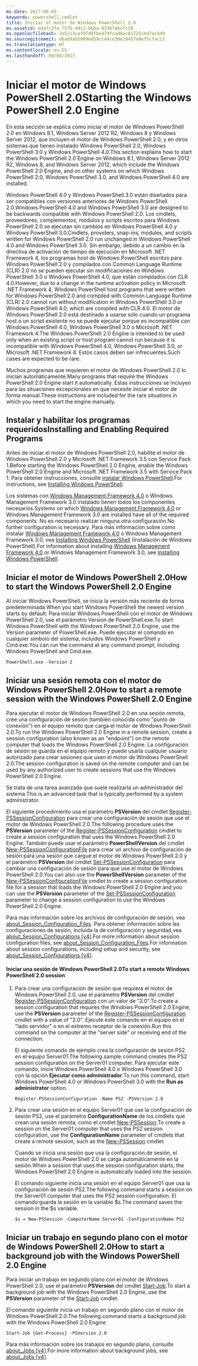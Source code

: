 ```yaml
---
ms.date: 2017-06-05
keywords: powershell,cmdlet
title: Iniciar el motor de Windows PowerShell 2.0
ms.assetid: edafc2fa-7576-49c2-bbba-9336f4bcfc28
ms.openlocfilehash: 2e5c13cafdfd9fbe479fcad8ac81725cbd7ac3d9
ms.sourcegitcommit: d6ab9ab5909ed59cce4ce30e29457e0e75c7ac12
ms.translationtype: HT
ms.contentlocale: es-ES
ms.lasthandoff: 09/08/2017
---
```

# <a name="starting-the-windows-powershell-20-engine"></a><span data-ttu-id="fa749-103">Iniciar el motor de Windows PowerShell 2.0</span><span class="sxs-lookup"><span data-stu-id="fa749-103">Starting the Windows PowerShell 2.0 Engine</span></span>
<span data-ttu-id="fa749-104">En esta sección se explica cómo iniciar el motor de Windows PowerShell 2.0 en Windows 8.1, Windows Server 2012 R2, Windows 8 y Windows Server 2012, que incluyen el motor de Windows PowerShell 2.0, y en otros sistemas que tienen instalado Windows PowerShell 2.0, Windows PowerShell 3.0 y Windows PowerShell 4.0.</span><span class="sxs-lookup"><span data-stu-id="fa749-104">This section explains how to start the Windows PowerShell 2.0 Engine on Windows 8.1, Windows Server 2012 R2, Windows 8, and Windows Server 2012, which include the Windows PowerShell 2.0 Engine, and on other systems on which Windows PowerShell 2.0, Windows PowerShell 3.0, and Windows PowerShell 4.0 are installed.</span></span>

<span data-ttu-id="fa749-105">Windows PowerShell 4.0 y Windows PowerShell 3.0 están diseñados para ser compatibles con versiones anteriores de Windows PowerShell 2.0.</span><span class="sxs-lookup"><span data-stu-id="fa749-105">Windows PowerShell 4.0 and Windows PowerShell 3.0 are designed to be backwards compatible with Windows PowerShell 2.0.</span></span> <span data-ttu-id="fa749-106">Los cmdlets, proveedores, complementos, módulos y scripts escritos para Windows PowerShell 2.0 se ejecutan sin cambios en Windows PowerShell 4.0 y Windows PowerShell 3.0.</span><span class="sxs-lookup"><span data-stu-id="fa749-106">Cmdlets, providers, snap-ins, modules, and scripts written for Windows PowerShell 2.0 run unchanged in Windows PowerShell 4.0 and Windows PowerShell 3.0.</span></span> <span data-ttu-id="fa749-107">Sin embargo, debido a un cambio en la directiva de activación de tiempo de ejecución en Microsoft .NET Framework 4, los programas host de Windows PowerShell escritos para Windows PowerShell 2.0 y compilados con Common Language Runtime (CLR) 2.0 no se pueden ejecutar sin modificaciones en Windows PowerShell 3.0 o Windows PowerShell 4.0, que están compilados con CLR 4.0.</span><span class="sxs-lookup"><span data-stu-id="fa749-107">However, due to a change in the runtime activation policy in Microsoft .NET Framework 4, Windows PowerShell host programs that were written for Windows PowerShell 2.0 and compiled with Common Language Runtime (CLR) 2.0 cannot run without modification in Windows PowerShell 3.0 or Windows PowerShell 4.0, which are compiled with CLR 4.0.</span></span> <span data-ttu-id="fa749-108">El motor de Windows PowerShell 2.0 está destinado a usarse solo cuando un programa host o un script existente no se puede ejecutar porque es incompatible con Windows PowerShell 4.0, Windows PowerShell 3.0 o Microsoft .NET Framework 4.</span><span class="sxs-lookup"><span data-stu-id="fa749-108">The Windows PowerShell 2.0 Engine is intended to be used only when an existing script or host program cannot run because it is incompatible with Windows PowerShell 4.0, Windows PowerShell 3.0, or Microsoft .NET Framework 4.</span></span> <span data-ttu-id="fa749-109">Estos casos deben ser infrecuentes.</span><span class="sxs-lookup"><span data-stu-id="fa749-109">Such cases are expected to be rare.</span></span>

<span data-ttu-id="fa749-110">Muchos programas que requieren el motor de Windows PowerShell 2.0 lo inician automáticamente.</span><span class="sxs-lookup"><span data-stu-id="fa749-110">Many programs that require the Windows PowerShell 2.0 Engine start it automatically.</span></span> <span data-ttu-id="fa749-111">Estas instrucciones se incluyen para las situaciones excepcionales en que necesite iniciar el motor de forma manual.</span><span class="sxs-lookup"><span data-stu-id="fa749-111">These instructions are included for the rare situations in which you need to start the engine manually.</span></span>

## <a name="installing-and-enabling-required-programs"></a><span data-ttu-id="fa749-112">Instalar y habilitar los programas requeridos</span><span class="sxs-lookup"><span data-stu-id="fa749-112">Installing and Enabling Required Programs</span></span>
<span data-ttu-id="fa749-113">Antes de iniciar el motor de Windows PowerShell 2.0, habilite el motor de Windows PowerShell 2.0 y Microsoft .NET Framework 3.5 con Service Pack 1.</span><span class="sxs-lookup"><span data-stu-id="fa749-113">Before starting the Windows PowerShell 2.0 Engine, enable the Windows PowerShell 2.0 Engine and Microsoft .NET Framework 3.5 with Service Pack 1.</span></span> <span data-ttu-id="fa749-114">Para obtener instrucciones, consulte [instalar Windows PowerShell](Installing-Windows-PowerShell.md).</span><span class="sxs-lookup"><span data-stu-id="fa749-114">For instructions, see [Installing Windows PowerShell](Installing-Windows-PowerShell.md).</span></span>

<span data-ttu-id="fa749-115">Los sistemas con [Windows Management Framework 4.0](http://go.microsoft.com/fwlink/?LinkID=293881) o Windows Management Framework 3.0 instalado tienen todos los componentes necesarios.</span><span class="sxs-lookup"><span data-stu-id="fa749-115">Systems on which [Windows Management Framework 4.0](http://go.microsoft.com/fwlink/?LinkID=293881) or Windows Management Framework 3.0 are installed have all of the required components.</span></span> <span data-ttu-id="fa749-116">No es necesario realizar ninguna otra configuración.</span><span class="sxs-lookup"><span data-stu-id="fa749-116">No further configuration is necessary.</span></span> <span data-ttu-id="fa749-117">Para más información sobre cómo instalar [Windows Management Framework 4.0](http://go.microsoft.com/fwlink/?LinkID=293881) o Windows Management Framework 3.0, vea [Installing Windows PowerShell](Installing-Windows-PowerShell.md) (Instalación de Windows PowerShell).</span><span class="sxs-lookup"><span data-stu-id="fa749-117">For information about installing [Windows Management Framework 4.0](http://go.microsoft.com/fwlink/?LinkID=293881) or Windows Management Framework 3.0, see [Installing Windows PowerShell](Installing-Windows-PowerShell.md).</span></span>

## <a name="how-to-start-the-windows-powershell-20-engine"></a><span data-ttu-id="fa749-118">Iniciar el motor de Windows PowerShell 2.0</span><span class="sxs-lookup"><span data-stu-id="fa749-118">How to start the Windows PowerShell 2.0 Engine</span></span>
<span data-ttu-id="fa749-119">Al iniciar Windows PowerShell, se inicia la versión más reciente de forma predeterminada.</span><span class="sxs-lookup"><span data-stu-id="fa749-119">When you start Windows PowerShell the newest version starts by default.</span></span> <span data-ttu-id="fa749-120">Para iniciar Windows PowerShell con el motor de Windows PowerShell 2.0, use el parámetro Version de PowerShell.exe.</span><span class="sxs-lookup"><span data-stu-id="fa749-120">To start Windows PowerShell with the Windows PowerShell 2.0 Engine, use the Version parameter of PowerShell.exe.</span></span> <span data-ttu-id="fa749-121">Puede ejecutar el comando en cualquier símbolo del sistema, incluidos Windows PowerShell y Cmd.exe.</span><span class="sxs-lookup"><span data-stu-id="fa749-121">You can run the command at any command prompt, including Windows PowerShell and Cmd.exe.</span></span>

```
PowerShell.exe -Version 2
```

## <a name="how-to-start-a-remote-session-with-the-windows-powershell-20-engine"></a><span data-ttu-id="fa749-122">Iniciar una sesión remota con el motor de Windows PowerShell 2.0</span><span class="sxs-lookup"><span data-stu-id="fa749-122">How to start a remote session with the Windows PowerShell 2.0 Engine</span></span>
<span data-ttu-id="fa749-123">Para ejecutar el motor de Windows PowerShell 2.0 en una sesión remota, cree una configuración de sesión (también conocida como "punto de conexión") en el equipo remoto que carga el motor de Windows PowerShell 2.0.</span><span class="sxs-lookup"><span data-stu-id="fa749-123">To run the Windows PowerShell 2.0 Engine in a remote session, create a session configuration (also known as an "endpoint") on the remote computer that loads the Windows PowerShell 2.0 Engine.</span></span> <span data-ttu-id="fa749-124">La configuración de sesión se guarda en el equipo remoto y puede usarla cualquier usuario autorizado para crear sesiones que usen el motor de Windows PowerShell 2.0.</span><span class="sxs-lookup"><span data-stu-id="fa749-124">The session configuration is saved on the remote computer and can be used by any authorized user to create  sessions that use the Windows PowerShell 2.0 Engine.</span></span>

<span data-ttu-id="fa749-125">Se trata de una tarea avanzada que suele realizarla un administrador del sistema.</span><span class="sxs-lookup"><span data-stu-id="fa749-125">This is an advanced task that is typically performed by a system administrator.</span></span>

<span data-ttu-id="fa749-126">El siguiente procedimiento usa el parámetro **PSVersion** del cmdlet [Register-PSSessionConfiguration](https://technet.microsoft.com/en-us/library/e9152ae2-bd6d-4056-9bc7-dc1893aa29ea) para crear una configuración de sesión que use el motor de Windows PowerShell 2.0.</span><span class="sxs-lookup"><span data-stu-id="fa749-126">The following procedure uses the **PSVersion** parameter of the [Register-PSSessionConfiguration](https://technet.microsoft.com/en-us/library/e9152ae2-bd6d-4056-9bc7-dc1893aa29ea) cmdlet to create a session configuration that uses the Windows PowerShell 2.0 Engine.</span></span> <span data-ttu-id="fa749-127">También puede usar el parámetro **PowerShellVersion** del cmdlet [New-PSSessionConfigurationFile](https://technet.microsoft.com/en-us/library/5f3e3633-6e90-479c-aea9-ba45a1954866) para crear un archivo de configuración de sesión para una sesión que cargue el motor de Windows PowerShell 2.0 y el parámetro **PSVersion** del cmdlet [Set-PSSessionConfiguration](https://technet.microsoft.com/en-us/library/b21fbad3-1759-4260-b206-dcb8431cd6ea) para cambiar una configuración de sesión para que use el motor de Windows PowerShell 2.0.</span><span class="sxs-lookup"><span data-stu-id="fa749-127">You can also use the **PowerShellVersion** parameter of the [New-PSSessionConfigurationFile](https://technet.microsoft.com/en-us/library/5f3e3633-6e90-479c-aea9-ba45a1954866) cmdlet to create a session configuration file for a session that loads the Windows PowerShell 2.0 Engine and you can use the **PSVersion** parameter of the [Set-PSSessionConfiguration](https://technet.microsoft.com/en-us/library/b21fbad3-1759-4260-b206-dcb8431cd6ea) parameter to change a session configuration to use the Windows PowerShell 2.0 Engine.</span></span>

<span data-ttu-id="fa749-128">Para más información sobre los archivos de configuración de sesión, vea [about_Session_Configuration_Files](https://technet.microsoft.com/en-us/library/c7217447-1ebf-477b-a8ef-4dbe9a1473b8). Para obtener información sobre las configuraciones de sesión, incluida la de configuración y seguridad,vea [about_Session_Configurations [v4]](https://technet.microsoft.com/en-us/library/a2fbe12a-350c-4d04-be50-24102824e3ab).</span><span class="sxs-lookup"><span data-stu-id="fa749-128">For more information about session configuration files, see [about_Session_Configuration_Files](https://technet.microsoft.com/en-us/library/c7217447-1ebf-477b-a8ef-4dbe9a1473b8).For information about session configurations, including setup and security, see [about_Session_Configurations [v4]](https://technet.microsoft.com/en-us/library/a2fbe12a-350c-4d04-be50-24102824e3ab).</span></span>

#### <a name="to-start-a-remote-windows-powershell-20-session"></a><span data-ttu-id="fa749-129">Iniciar una sesión de Windows PowerShell 2.0</span><span class="sxs-lookup"><span data-stu-id="fa749-129">To start a remote Windows PowerShell 2.0 session</span></span>

1. <span data-ttu-id="fa749-130">Para crear una configuración de sesión que requiera el motor de Windows PowerShell 2.0, use el parámetro **PSVersion** del cmdlet [Register-PSSessionConfiguration](https://technet.microsoft.com/en-us/library/e9152ae2-bd6d-4056-9bc7-dc1893aa29ea) con un valor de "2.0".</span><span class="sxs-lookup"><span data-stu-id="fa749-130">To create a session configuration that requires the Windows PowerShell 2.0 Engine, use the **PSVersion** parameter of the [Register-PSSessionConfiguration](https://technet.microsoft.com/en-us/library/e9152ae2-bd6d-4056-9bc7-dc1893aa29ea) cmdlet with a value of "2.0".</span></span> <span data-ttu-id="fa749-131">Ejecute este comando en el equipo en el "lado servidor" o en el extremo receptor de la conexión.</span><span class="sxs-lookup"><span data-stu-id="fa749-131">Run this command on the computer at the "server side" or receiving end of the connection.</span></span>

    <span data-ttu-id="fa749-132">El siguiente comando de ejemplo crea la configuración de sesión PS2 en el equipo Server01.</span><span class="sxs-lookup"><span data-stu-id="fa749-132">The following sample command creates the PS2 session configuration on the Server01 computer.</span></span> <span data-ttu-id="fa749-133">Para ejecutar este comando, inicie Windows PowerShell 4.0 o Windows PowerShell 3.0 con la opción **Ejecutar como administrador**.</span><span class="sxs-lookup"><span data-stu-id="fa749-133">To run this command, start Windows PowerShell 4.0 or Windows PowerShell 3.0 with the **Run as administrator** option.</span></span>

    ```
    Register-PSSessionConfiguration -Name PS2 -PSVersion 2.0
    ```

2. <span data-ttu-id="fa749-134">Para crear una sesión en el equipo Server01 que use la configuración de sesión PS2, use el parámetro **ConfigurationName** de los cmdlets que crean una sesión remota, como el cmdlet [New-PSSession](https://technet.microsoft.com/en-us/library/76f6628c-054c-4eda-ba7a-a6f28daaa26f).</span><span class="sxs-lookup"><span data-stu-id="fa749-134">To create a session on the Server01 computer that uses the PS2 session configuration, use the **ConfigurationName** parameter of cmdlets that create a remote session, such as the [New-PSSession](https://technet.microsoft.com/en-us/library/76f6628c-054c-4eda-ba7a-a6f28daaa26f) cmdlet.</span></span>

    <span data-ttu-id="fa749-135">Cuando se inicia una sesión que usa la configuración de sesión, el motor de Windows PowerShell 2.0 se carga automáticamente en la sesión.</span><span class="sxs-lookup"><span data-stu-id="fa749-135">When a session that uses the session configuration starts, the Windows PowerShell 2.0 Engine is automatically loaded into the session.</span></span>

    <span data-ttu-id="fa749-136">El comando siguiente inicia una sesión en el equipo Server01 que usa la configuración de sesión PS2.</span><span class="sxs-lookup"><span data-stu-id="fa749-136">The following command starts a session on the Server01 computer that uses the PS2 session configuration.</span></span> <span data-ttu-id="fa749-137">El comando guarda la sesión en la variable $s.</span><span class="sxs-lookup"><span data-stu-id="fa749-137">The command saves the session in the $s variable.</span></span>

    ```
    $s = New-PSSession -ComputerName Server01 -ConfigurationName PS2
    ```

## <a name="how-to-start-a-background-job-with-the-windows-powershell-20-engine"></a><span data-ttu-id="fa749-138">Iniciar un trabajo en segundo plano con el motor de Windows PowerShell 2.0</span><span class="sxs-lookup"><span data-stu-id="fa749-138">How to start a background job with the Windows PowerShell 2.0 Engine</span></span>
<span data-ttu-id="fa749-139">Para iniciar un trabajo en segundo plano con el motor de Windows PowerShell 2.0, use el parámetro **PSVersion** del cmdlet [Start-Job](https://technet.microsoft.com/en-us/library/2bc04935-0deb-4ec0-b856-d7290cca6442).</span><span class="sxs-lookup"><span data-stu-id="fa749-139">To start a background job with the Windows PowerShell 2.0 Engine, use the **PSVersion** parameter of the [Start-Job](https://technet.microsoft.com/en-us/library/2bc04935-0deb-4ec0-b856-d7290cca6442) cmdlet.</span></span>

<span data-ttu-id="fa749-140">El comando siguiente inicia un trabajo en segundo plano con el motor de Windows PowerShell 2.0.</span><span class="sxs-lookup"><span data-stu-id="fa749-140">The following command starts a background job with the Windows PowerShell 2.0 Engine</span></span>

```
Start-Job {Get-Process} -PSVersion 2.0
```

<span data-ttu-id="fa749-141">Para más información sobre los trabajos en segundo plano, consulte [about_Jobs [v4]](https://technet.microsoft.com/en-us/library/7362512a-8a4e-4575-b2ea-a740e5c4f002).</span><span class="sxs-lookup"><span data-stu-id="fa749-141">For more information about background jobs, see [about_Jobs [v4]](https://technet.microsoft.com/en-us/library/7362512a-8a4e-4575-b2ea-a740e5c4f002).</span></span>


